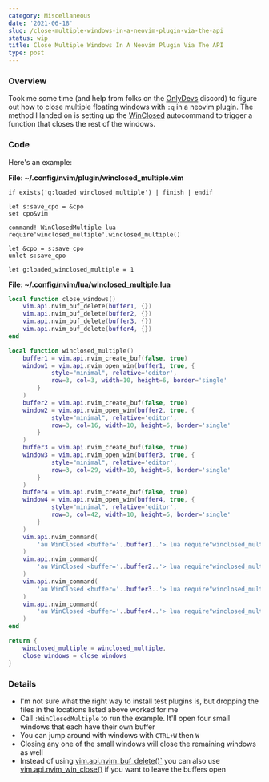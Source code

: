 ```yaml
---
category: Miscellaneous
date: '2021-06-18'
slug: /close-multiple-windows-in-a-neovim-plugin-via-the-api
status: wip
title: Close Multiple Windows In A Neovim Plugin Via The API
type: post
---
```



### Overview

Took me some time (and help from folks on the [OnlyDevs](https://www.twitch.tv/team/onlydevs) discord) to figure out how to close multiple floating windows with `:q` in a neovim plugin. The method I landed on is setting up the [WinClosed](https://neovim.io/doc/user/autocmd.html#WinClosed) autocommand to trigger a function that closes the rest of the windows. 


### Code 

Here's an example:

__File: ~/.config/nvim/plugin/winclosed_multiple.vim__

```vim
if exists('g:loaded_winclosed_multiple') | finish | endif

let s:save_cpo = &cpo
set cpo&vim

command! WinClosedMultiple lua require'winclosed_multiple'.winclosed_multiple()

let &cpo = s:save_cpo
unlet s:save_cpo

let g:loaded_winclosed_multiple = 1
```

__File: ~/.config/nvim/lua/winclosed_multiple.lua__

```lua
local function close_windows()
    vim.api.nvim_buf_delete(buffer1, {})
    vim.api.nvim_buf_delete(buffer2, {})
    vim.api.nvim_buf_delete(buffer3, {})
    vim.api.nvim_buf_delete(buffer4, {})
end

local function winclosed_multiple()
    buffer1 = vim.api.nvim_create_buf(false, true)
    window1 = vim.api.nvim_open_win(buffer1, true, {
            style="minimal", relative='editor',
            row=3, col=3, width=10, height=6, border='single'
        }
    )
    buffer2 = vim.api.nvim_create_buf(false, true)
    window2 = vim.api.nvim_open_win(buffer2, true, {
            style="minimal", relative='editor',
            row=3, col=16, width=10, height=6, border='single'
        }
    )
    buffer3 = vim.api.nvim_create_buf(false, true)
    window3 = vim.api.nvim_open_win(buffer3, true, {
            style="minimal", relative='editor',
            row=3, col=29, width=10, height=6, border='single'
        }
    )
    buffer4 = vim.api.nvim_create_buf(false, true)
    window4 = vim.api.nvim_open_win(buffer4, true, {
            style="minimal", relative='editor',
            row=3, col=42, width=10, height=6, border='single'
        }
    )
    vim.api.nvim_command(
        'au WinClosed <buffer='..buffer1..'> lua require"winclosed_multiple".close_windows()'
    )
    vim.api.nvim_command(
        'au WinClosed <buffer='..buffer2..'> lua require"winclosed_multiple".close_windows()'
    )
    vim.api.nvim_command(
        'au WinClosed <buffer='..buffer3..'> lua require"winclosed_multiple".close_windows()'
    )
    vim.api.nvim_command(
        'au WinClosed <buffer='..buffer4..'> lua require"winclosed_multiple".close_windows()'
    )
end

return {
    winclosed_multiple = winclosed_multiple,
    close_windows = close_windows
}
```

### Details

- I'm not sure what the right way to install test plugins is, but dropping the files in the locations listed above worked for me
- Call `:WinClosedMultiple` to run the example. It'll open four small windows that each have their own buffer
- You can jump around with windows with `CTRL+W` then `W`
- Closing any one of the small windows will close the remaining windows as well
- Instead of using [vim.api.nvim_buf_delete()`](https://neovim.io/doc/user/api.html#nvim_buf_delete()) you can also use [vim.api.nvim_win_close()](https://neovim.io/doc/user/api.html#nvim_win_close()) if you want to leave the buffers open

